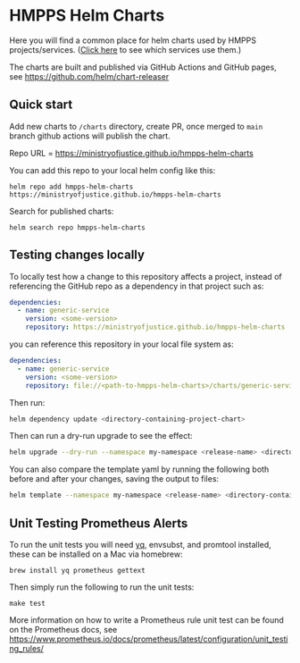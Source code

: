# HMPPS Helm Charts

Here you will find a common place for helm charts used by HMPPS projects/services.
([Click here][version_list] to see which services use them.)

The charts are built and published via GitHub Actions and GitHub pages, see <https://github.com/helm/chart-releaser>

## Quick start

Add new charts to `/charts` directory, create PR, once merged to `main` branch github actions will publish the chart.

Repo URL = https://ministryofjustice.github.io/hmpps-helm-charts

You can add this repo to your local helm config like this:

```
helm repo add hmpps-helm-charts https://ministryofjustice.github.io/hmpps-helm-charts
```

Search for published charts:

```
helm search repo hmpps-helm-charts
```

## Testing changes locally

To locally test how a change to this repository affects a project, instead of referencing the GitHub repo as a dependency in that project such as:

```yaml
dependencies:
  - name: generic-service
    version: <some-version>
    repository: https://ministryofjustice.github.io/hmpps-helm-charts
```

you can reference this repository in your local file system as:

```yaml
dependencies:
  - name: generic-service
    version: <some-version>
    repository: file://<path-to-hmpps-helm-charts>/charts/generic-service
```

Then run:

```bash
helm dependency update <directory-containing-project-chart>
```

Then can run a dry-run upgrade to see the effect:

```bash
helm upgrade --dry-run --namespace my-namespace <release-name> <directory-containing-project-chart> --values <values-file>
```

You can also compare the template yaml by running the following both before and after your changes, saving the output to files:

```bash
helm template --namespace my-namespace <release-name> <directory-containing-project-chart> --values=<values-file>
```

## Unit Testing Prometheus Alerts

To run the unit tests you will need [yq], envsubst, and promtool installed, these can be installed on a Mac via homebrew:

```shell
brew install yq prometheus gettext
```

Then simply run the following to run the unit tests:

```shell
make test
```

More information on how to write a Prometheus rule unit test can be found on the Prometheus docs, see <https://www.prometheus.io/docs/prometheus/latest/configuration/unit_testing_rules/>

[version_list]: https://structurizr.com/share/56937/documentation/*#2
[yq]: https://mikefarah.gitbook.io/yq/
